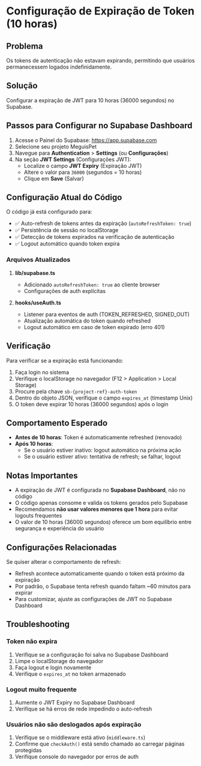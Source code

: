 # Configuração de Expiração de Token (10 horas)

## Problema
Os tokens de autenticação não estavam expirando, permitindo que usuários permanecessem logados indefinidamente.

## Solução
Configurar a expiração de JWT para 10 horas (36000 segundos) no Supabase.

## Passos para Configurar no Supabase Dashboard

1. Acesse o Painel do Supabase: https://app.supabase.com
2. Selecione seu projeto MeguisPet
3. Navegue para **Authentication** > **Settings** (ou **Configurações**)
4. Na seção **JWT Settings** (Configurações JWT):
   - Localize o campo **JWT Expiry** (Expiração JWT)
   - Altere o valor para `36000` (segundos = 10 horas)
   - Clique em **Save** (Salvar)

## Configuração Atual do Código

O código já está configurado para:
- ✅ Auto-refresh de tokens antes da expiração (`autoRefreshToken: true`)
- ✅ Persistência de sessão no localStorage
- ✅ Detecção de tokens expirados na verificação de autenticação
- ✅ Logout automático quando token expira

### Arquivos Atualizados

1. **lib/supabase.ts**
   - Adicionado `autoRefreshToken: true` ao cliente browser
   - Configurações de auth explícitas

2. **hooks/useAuth.ts**
   - Listener para eventos de auth (TOKEN_REFRESHED, SIGNED_OUT)
   - Atualização automática do token quando refreshed
   - Logout automático em caso de token expirado (erro 401)

## Verificação

Para verificar se a expiração está funcionando:

1. Faça login no sistema
2. Verifique o localStorage no navegador (F12 > Application > Local Storage)
3. Procure pela chave `sb-{project-ref}-auth-token`
4. Dentro do objeto JSON, verifique o campo `expires_at` (timestamp Unix)
5. O token deve expirar 10 horas (36000 segundos) após o login

## Comportamento Esperado

- **Antes de 10 horas**: Token é automaticamente refreshed (renovado)
- **Após 10 horas**: 
  - Se o usuário estiver inativo: logout automático na próxima ação
  - Se o usuário estiver ativo: tentativa de refresh; se falhar, logout

## Notas Importantes

- A expiração de JWT é configurada no **Supabase Dashboard**, não no código
- O código apenas consome e valida os tokens gerados pelo Supabase
- Recomendamos **não usar valores menores que 1 hora** para evitar logouts frequentes
- O valor de 10 horas (36000 segundos) oferece um bom equilíbrio entre segurança e experiência do usuário

## Configurações Relacionadas

Se quiser alterar o comportamento de refresh:
- Refresh acontece automaticamente quando o token está próximo da expiração
- Por padrão, o Supabase tenta refresh quando faltam ~60 minutos para expirar
- Para customizar, ajuste as configurações de JWT no Supabase Dashboard

## Troubleshooting

### Token não expira
1. Verifique se a configuração foi salva no Supabase Dashboard
2. Limpe o localStorage do navegador
3. Faça logout e login novamente
4. Verifique o `expires_at` no token armazenado

### Logout muito frequente
1. Aumente o JWT Expiry no Supabase Dashboard
2. Verifique se há erros de rede impedindo o auto-refresh

### Usuários não são deslogados após expiração
1. Verifique se o middleware está ativo (`middleware.ts`)
2. Confirme que `checkAuth()` está sendo chamado ao carregar páginas protegidas
3. Verifique console do navegador por erros de auth
